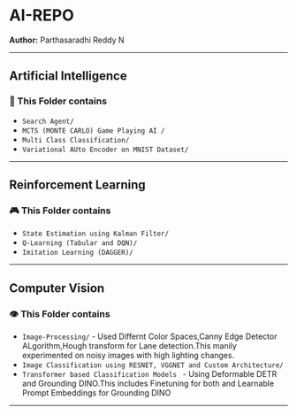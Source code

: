 # AI-REPO

**Author:** Parthasaradhi Reddy N

---

## Artificial Intelligence
### 🧠 This Folder contains
- `Search Agent/`
- `MCTS (MONTE CARLO) Game Playing AI /` 
- `Multi Class Classification/`
- `Variational AUto Encoder on MNIST Dataset/` 

---

## Reinforcement Learning
### 🎮 This Folder contains
- `State Estimation using Kalman Filter/`
- `Q-Learning (Tabular and DQN)/` 
- `Imitation Learning (DAGGER)/`

---

## Computer Vision
### 👁️ This Folder contains
- `Image-Processing/` - Used Differnt Color Spaces,Canny Edge Detector ALgorithm,Hough transform for  Lane detection.This manily experimented on noisy images with high lighting changes.
- `Image Classification using RESNET, VGGNET and Custom Architecture/`
- `Transformer based Classification Models ` - Using Deformable DETR and Grounding DINO.This includes Finetuning for both and Learnable Prompt Embeddings for Grounding DINO
---




